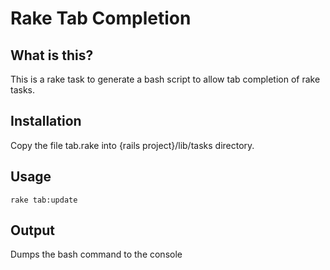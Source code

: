 Rake Tab Completion
===================

What is this?
-------------

This is a rake task to generate a bash script to allow tab completion of rake tasks.

Installation
------------

Copy the file tab.rake into {rails project}/lib/tasks directory.

Usage
-----

    rake tab:update

Output
------

Dumps the bash command to the console
